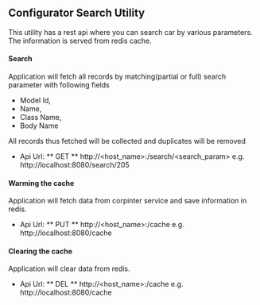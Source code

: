 ## Configurator Search Utility

This utility has a rest api where you can search car by various parameters. The information is served from redis cache.

#### Search
Application will fetch all records by matching(partial or full) search parameter with following fields
- Model Id, 
- Name, 
- Class Name, 
- Body Name

All records thus fetched will be collected and duplicates will be removed

- Api Url: ** GET ** http://<host_name>:<port>/search/<search_param>
e.g. http://localhost:8080/search/205

#### Warming the cache
Application will fetch data from corpinter service and save information in redis.
- Api Url: ** PUT ** http://<host_name>:<port>/cache
e.g. http://localhost:8080/cache

#### Clearing the cache
Application will clear data from redis.
- Api Url: ** DEL ** http://<host_name>:<port>/cache
e.g. http://localhost:8080/cache
